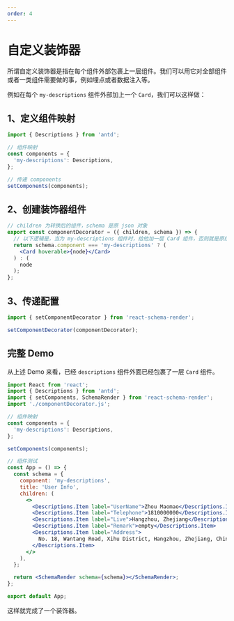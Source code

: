 ```yaml
---
order: 4
---
```


# 自定义装饰器

所谓自定义装饰器是指在每个组件外部包裹上一层组件。我们可以用它对全部组件或者一类组件需要做的事，例如埋点或者数据注入等。

例如在每个 `my-descriptions` 组件外部加上一个 `Card`，我们可以这样做：

## 1、定义组件映射

```js | pure
import { Descriptions } from 'antd';

// 组件映射
const components = {
  'my-descriptions': Descriptions,
};

// 传递 components
setComponents(components);
```

## 2、创建装饰器组件

```jsx | pure
// children 为转换后的组件，schema 是原 json 对象
export const componentDecorator = ({ children, schema }) => {
  // 以下逻辑是，当为 my-descriptions 组件时，给他加一层 Card 组件，否则就是原组件
  return schema.component === 'my-descriptions' ? (
    <Card hoverable>{node}</Card>
  ) : (
    node
  );
};
```

## 3、传递配置

```js | pure
import { setComponentDecorator } from 'react-schema-render';

setComponentDecorator(componentDecorator);
```

## 完整 Demo

从上述 Demo 来看，已经 `descriptions` 组件外面已经包裹了一层 `Card` 组件。

```jsx
import React from 'react';
import { Descriptions } from 'antd';
import { setComponents, SchemaRender } from 'react-schema-render';
import './componentDecorator.js';

// 组件映射
const components = {
  'my-descriptions': Descriptions,
};

setComponents(components);

// 组件测试
const App = () => {
  const schema = {
    component: 'my-descriptions',
    title: 'User Info',
    children: (
      <>
        <Descriptions.Item label="UserName">Zhou Maomao</Descriptions.Item>
        <Descriptions.Item label="Telephone">1810000000</Descriptions.Item>
        <Descriptions.Item label="Live">Hangzhou, Zhejiang</Descriptions.Item>
        <Descriptions.Item label="Remark">empty</Descriptions.Item>
        <Descriptions.Item label="Address">
          No. 18, Wantang Road, Xihu District, Hangzhou, Zhejiang, China
        </Descriptions.Item>
      </>
    ),
  };

  return <SchemaRender schema={schema}></SchemaRender>;
};

export default App;
```

这样就完成了一个装饰器。
